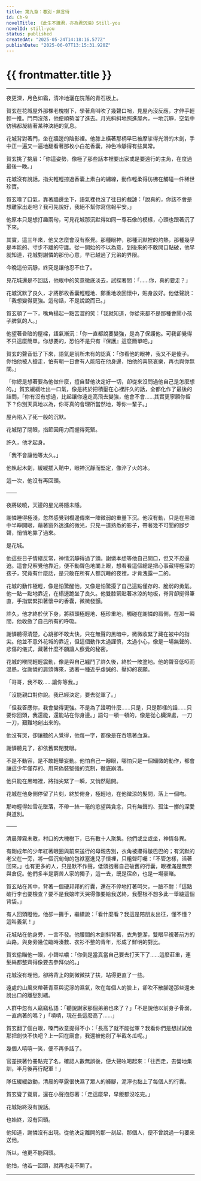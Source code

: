 ```yaml
---
title: 第九章：春別・無言待
id: Ch-9
novelTitle: 《此生不識君，亦為君沉淪》Still-you
novelId: still-you
status: published
createdAt: "2025-05-24T14:18:16.577Z"
publishDate: "2025-06-07T13:15:31.920Z"
---
```


# {{ frontmatter.title }}

<script setup>
import { useData } from 'vitepress'
const { frontmatter } = useData()
// 如果需要 withBase，可以取消註解下一行
// import { withBase } from 'vitepress'
</script>

---

夜更深，月色如霜，清冷地灑在院落的青石板上。

賀玄在花城屋外那棵老槐樹下，學著鳥叫吹了幾聲口哨，見屋內沒反應，才伸手輕輕一推。門閂沒落，他便順勢溜了進去。月光斜斜地照進屋內，一地沉靜，空氣中彷彿都凝結著某种決絕的氣息。

花城背對著門，坐在牆邊的陰影裡。他膝上橫著那柄早已被摩挲得光滑的木劍，手中正一遍又一遍地翻看著那枚小白花香囊，神色冷靜得有些異常。

賀玄挑了挑眉：「你這姿勢，像極了那些話本裡要出家或是要遠行的主角，在度過最後一晚。」

花城沒有說話，指尖輕輕掠過香囊上素白的繡線，動作輕柔得彷彿在觸碰一件稀世珍寶。

賀玄嘆了口氣，靠著牆邊坐下，語氣裡也沒了往日的戲謔：「說真的，你該不會是想離家出走吧？我可先說好，我絕不幫你寫信報平安。」

他原本只是想打趣兩句，可見花城那沉默得如同一尊石像的模樣，心頭也跟著沉了下來。

其實，這三年來，他又怎麼會沒有察覺。那種眼神，那種沉默裡的灼熱，那種幾乎是本能的、寸步不離的守護。從一開始的不以為意，到後來的不敢開口點破，他早就知道，花城對謝憐的那份心意，早已越過了兄弟的界限。

今晚這份沉靜，終究是讓他忍不住了。

見花城還是不回話，他眼中的笑意徹底淡去，試探著問：「……你，真的要走？」

花城沉默了良久，才將那枚香囊輕輕地、鄭重地收回懷中，貼身放好。他低聲說：「我想變得更強。這句話，不是說說而已。」

賀玄頓了一下，嘴角揚起一點苦澀的笑：「我就知道，你從來都不是那種會鬧小孩子脾氣的人。」

他望著昏暗的屋樑，語氣漸沉：「你一直都說要變強，是為了保護他。可我卻覺得不只這麼簡單。你想要的，恐怕不是只有『保護』這麼簡單吧。」

賀玄的聲音低了下來，語氣是前所未有的認真：「你看他的眼神，我又不是傻子。你怕他被人搶走，怕有朝一日會有人能陪在他身邊，怕他的喜怒哀樂，再也與你無關。」

「你總是想著要為他做什麼，擅自替他決定好一切，卻從來沒問過他自己是怎麼想的。」賀玄緩緩吐出一口氣，像是終於把積壓在心裡許久的話，全都化作了最後的詰問，「你有沒有想過，比起讓你遠走高飛去變強，他會不會……其實更寧願你留下？你別天真地以為，你哥真的會理所當然地，等你一輩子。」

屋內陷入了死一般的沉默。

花城閉了閉眼，指節因用力而握得死緊。

許久，他才起身。

「我不會讓他等太久。」

他執起木劍，緩緩插入鞘中，眼神沉靜而堅定，像淬了火的冰。

這一次，他沒有再回頭。

——

夜將破曉，天邊的星光將隱未隱。

謝憐睡得極淺，忽然感覺到榻邊傳來一陣微弱的重量下沉。他沒有動，只是在黑暗中半睜開眼，藉著窗外透進的微光，只見一道熟悉的影子，帶著幾不可聞的腳步聲，悄悄地靠了過來。

是花城。

他這些日子情緒反常，神情沉靜得過了頭。謝憐本想等他自己開口，但又不忍逼迫。這會兒察覺他靠近，便不動聲色地闔上眼，想看看這個總是把心事藏得極深的孩子，究竟有什麼話，是只敢在所有人都沉睡的夜裡，才肯洩露一二的。

花城的動作極輕，像是怕驚醒他，又像是怕驚擾了自己這點僅存的、脆弱的勇氣。他一點一點地靠近，在榻邊跪坐了良久。他雙膝緊貼著冰涼的地板，脊背卻挺得筆直，手指緊緊扣著懷中的香囊，微微發顫。

許久，他才終於伏下身，將額頭極輕地、極珍重地，觸碰在謝憐的肩側，在那一瞬間，他收斂了自己所有的呼吸。

謝憐聽得清楚，心跳卻不敢太快，只在無聲的黑暗中，微微收緊了藏在被中的指尖。他並不意外花城的靠近，但這個動作太過謹慎，太過小心，像是一場無聲的、悲傷的儀式，藏著什麼不願讓人察覺的秘密。

花城的喉間輕輕震動，像是與自己纏鬥了許久後，終於一敗塗地。他的聲音低啞而溫熱，從謝憐的肩頭傳來，透著一種近乎虔誠的、壓抑的哀願。

「哥哥，我不敢……讓你等我。」

「沒能親口對你說。我已經決定，要去從軍了。」

「但我答應你，我會變得更強。不是為了證明什麼……只是，只是那樣的話……只要你回頭，我還能，還能站在你身邊。」語句一頓一頓的，像是從心臟深處，一刀一刀，艱難地剜出來的。

他沒有哭，卻讓聽的人覺得，他每一字，都像是在吞嚥著血淚。

謝憐聽見了，卻依舊緊閉雙眼。

不是不動容，是不敢輕舉妄動。他怕自己一睜眼，哪怕只是一個細微的動作，都會讓這少年僅存的、用來偽裝堅強的克制，徹底崩潰。

他只能在黑暗裡，將指尖緊了一瞬，又悄然鬆開。

花城在他身側停留了片刻，終於俯身，極輕地，在他微涼的髮間，落上一個吻。

那吻輕得如雪花墜落，不帶一絲一毫的慾望與貪念，只有無聲的、孤注一擲的深愛與道別。

——

清晨薄霧未散，村口的大槐樹下，已有數十人聚集。他們或立或坐，神情各異。

有剛成年的少年紅著眼圈與前來送行的母親告別，衣角被攥得皺巴巴的；有沉默的老父在一旁，將一個沉甸甸的包袱塞進兒子懷裡，只粗聲叮囑：「不管怎樣，活著回來。」也有更多的人，只是默不作聲，低頭抱著自己破舊的行囊，眼裡滿是無奈與倉促。他們多半是窮苦人家的獨子，這一去，既是宿命，也是一場豪賭。

賀玄站在其中，背著一個硬邦邦的行囊，還在不停地打著呵欠，一臉不耐：「這點破行李也要檢查？要不是我娘昨天哭得像要給我送終，我壓根不想多此一舉縫這個背袋。」

有人回頭瞪他，他卻一攤手，繼續說：「看什麼看？我這是陪朋友出征，懂不懂？這叫義氣！」

花城站在他身旁，一言不發。他腰間的木劍斜背著，衣角整潔，雙眼平視著前方的山路。與身旁幾位臨時湊數、衣衫不整的青年，形成了鮮明的對比。

賀玄偷瞄他一眼，小聲咕噥：「你倒是當真當自己要去打天下了……這麼莊重，連髮絲都整齊得像要去參拜似的。」

花城沒有理他，卻將背上的劍微微扶了扶，站得更直了一些。

遠處的山風夾帶著青草與泥濘的濕氣，吹在每個人的臉上，卻吹不散腳邊那些還未說出口的離愁別緒。

人群中忽有人竊竊私語：「聽說謝家那個弟弟也來了？」「不是說他以前身子骨弱，一直病著的嗎？」「嘖嘖，現在長這麼高了……」

賀玄翻了個白眼，嗓門故意提得不小：「長高了就不能從軍？我看你們是想試試他那把劍快不快吧？上一回在廟會，我還被他削了半截冬瓜呢。」

幾個人嘻嘻一笑，便不再多話了。

官差挾著竹冊點完了名，確認人數無誤後，便大聲吆喝起來：「往西走，去營地集訓，半月後再行配軍！」

隊伍緩緩啟動，清晨的草露很快濕了眾人的褲腳，泥濘也黏上了每個人的行囊。

賀玄聳了聳肩，還在小聲抱怨著：「走這麼早，早飯都沒吃完。」

花城始終沒有說話。

也始終，沒有回頭。

他知道，謝憐沒有出現。從他決定離開的那一刻起，那個人，便不曾說過一句要來送他。

所以，他更不能回頭。

他怕，他若一回頭，就再也走不開了。

---
